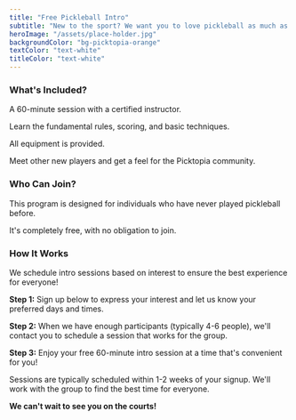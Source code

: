 ```yaml
---
title: "Free Pickleball Intro"
subtitle: "New to the sport? We want you to love pickleball as much as we do! Join our free introductory class to learn the basics in a welcoming and fun atmosphere."
heroImage: "/assets/place-holder.jpg"
backgroundColor: "bg-picktopia-orange"
textColor: "text-white"
titleColor: "text-white"
---
```


### What's Included?
A 60-minute session with a certified instructor.

Learn the fundamental rules, scoring, and basic techniques.

All equipment is provided.

Meet other new players and get a feel for the Picktopia community.

### Who Can Join?
This program is designed for individuals who have never played pickleball before.

It's completely free, with no obligation to join.

### How It Works
We schedule intro sessions based on interest to ensure the best experience for everyone!

**Step 1:** Sign up below to express your interest and let us know your preferred days and times.

**Step 2:** When we have enough participants (typically 4-6 people), we'll contact you to schedule a session that works for the group.

**Step 3:** Enjoy your free 60-minute intro session at a time that's convenient for you!

Sessions are typically scheduled within 1-2 weeks of your signup. We'll work with the group to find the best time for everyone.

**We can't wait to see you on the courts!**